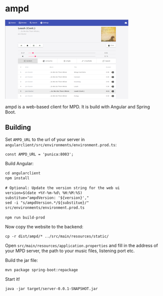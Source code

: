# ampd

![Screenshot of ampd](.github/screenshot.png)

ampd is a web-based client for MPD. It is build with Angular and Spring Boot.

## Building

Set `AMPD_URL` to the url of your server in `angularclient/src/environments/environment.prod.ts`:

```
const AMPD_URL = 'punica:8003';
```

Build Angular:

```
cd angularclient
npm install

# Optional: Update the version string for the web ui
version=$(date +%Y-%m-%d\ %H:%M:%S)
substitue="ampdVersion: '${version}',"
sed -i "s/ampdVersion.*/${substitue}/" src/environments/environment.prod.ts

npm run build-prod
```

Now copy the website to the backend:

```
cp -r dist/ampd/* ../src/main/resources/static/
```

Open `src/main/resources/application.properties` and fill in the address of your MPD server, the path to your music files, listening port etc.

Build the jar file:

```
mvn package spring-boot:repackage
```

Start it!

```
java -jar target/server-0.0.1-SNAPSHOT.jar
```

